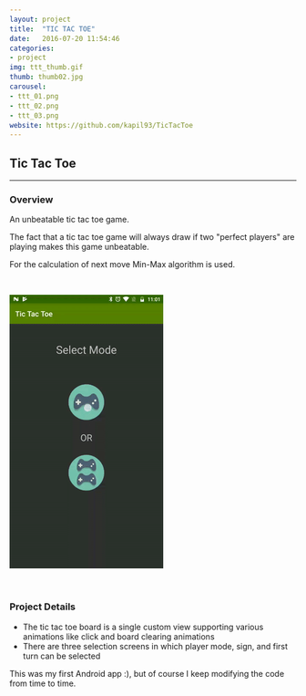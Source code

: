 ```yaml
---
layout: project
title:  "TIC TAC TOE"
date:   2016-07-20 11:54:46
categories:
- project
img: ttt_thumb.gif
thumb: thumb02.jpg
carousel:
- ttt_01.png
- ttt_02.png
- ttt_03.png
website: https://github.com/kapil93/TicTacToe
---
```

## Tic Tac Toe
---------------

### Overview
An unbeatable tic tac toe game.

The fact that a tic tac toe game will always draw if two "perfect players" are playing makes this game unbeatable. 

For the calculation of next move Min-Max algorithm is used.

<br>

![Animation](/assets/img/project/ttt.gif)

<br>

### Project Details
+ The tic tac toe board is a single custom view supporting various animations like click and board clearing animations
+ There are three selection screens in which player mode, sign, and first turn can be selected

This was my first Android app :), but of course I keep modifying the code from time to time.
